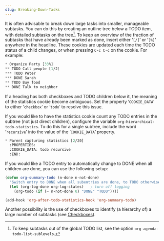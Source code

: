 ```yaml
---
slug: Breaking-Down-Tasks
---
```


It is often advisable to break down large tasks into smaller, manageable subtasks. You can do this by creating an outline tree below a TODO item, with detailed subtasks on the tree[^1]. To keep an overview of the fraction of subtasks that have already been marked as done, insert either ‘`[/]`’ or ‘`[%]`’ anywhere in the headline. These cookies are updated each time the TODO status of a child changes, or when pressing `C-c C-c` on the cookie. For example:

```lisp
* Organize Party [33%]
** TODO Call people [1/2]
*** TODO Peter
*** DONE Sarah
** TODO Buy food
** DONE Talk to neighbor
```

If a heading has both checkboxes and TODO children below it, the meaning of the statistics cookie become ambiguous. Set the property ‘`COOKIE_DATA`’ to either ‘`checkbox`’ or ‘`todo`’ to resolve this issue.

If you would like to have the statistics cookie count any TODO entries in the subtree (not just direct children), configure the variable `org-hierarchical-todo-statistics`. To do this for a single subtree, include the word ‘`recursive`’ into the value of the ‘`COOKIE_DATA`’ property.

```lisp
* Parent capturing statistics [2/20]
  :PROPERTIES:
  :COOKIE_DATA: todo recursive
  :END:
```

If you would like a TODO entry to automatically change to DONE when all children are done, you can use the following setup:

```lisp
(defun org-summary-todo (n-done n-not-done)
  "Switch entry to DONE when all subentries are done, to TODO otherwise."
  (let (org-log-done org-log-states)   ; turn off logging
    (org-todo (if (= n-not-done 0) "DONE" "TODO"))))

(add-hook 'org-after-todo-statistics-hook 'org-summary-todo)
```

Another possibility is the use of checkboxes to identify (a hierarchy of) a large number of subtasks (see [Checkboxes](/docs/org/Checkboxes)).

[^1]: To keep subtasks out of the global TODO list, see the option `org-agenda-todo-list-sublevels`.

